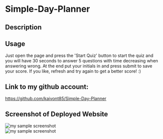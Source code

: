 # Simple-Day-Planner



## Description


## Usage
Just open the page and press the 'Start Quiz' button to start the quiz and you will have 30 seconds to answer 5 questions with time decreasing when answering wrong. At the end put your initials in and press submit to save your score. If you like, refresh and try again to get a better score! :)



## Link to my github account: 

https://github.com/kaivont85/Simple-Day-Planner


## Screenshot of Deployed Website

![my sample screenshot](/Simple-Day-Planner/images/main-page.png)  
![my sample screenshot](/Simple-Day-Planner/images/filling-in-times.png)  
